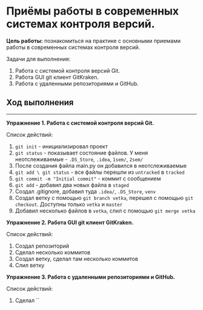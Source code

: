 # Приёмы работы в современных системах контроля версий.
**Цель работы:** познакомиться на практике с основными приемами работы в современных системах контроля версий.

Задачи для выполнения:
1) Работа с системой контроля версий Git.
2) Работа GUI git клиент GitKraken.
3) Работа с удаленными репозиториями и GitHub.

## Ход выполнения
***
**Упражнение 1. Работа с системой контроля версий Git.**

Список действий:
1) `git init` - инициализировал проект
2) `git status` - показывает состояние файлов. У меня неотслеживаемые - `.DS_Store`, `.idea`, `1sem/`, `2sem/`
3) После создания файла main.py он добавился в неотслеживаемые
4) `git add \ git status` - все файлы перешли из `untracked` в `tracked`
5) `git commit -m "Initial commit"` - коммит с сообщением
6) `git add` - добавил два новых файла в `staged`
7) Создал .gitignore, добавил туда `.idea/`, `.DS_Store`, `venv`
8) Создал ветку с помощью `git branch vetka`, перешел с помощью `git checkout`. Доступны только `vetka` и `master`
9) Добавил несколько файлов в `vetka`, слил с помощью `git merge vetka`

**Упражнение 2. Работа GUI git клиент GitKraken.**

Список действий:
1) Создал репозиторий
2) Сделал несколько коммитов
3) Создал ветку, сделал там несколько коммитов
4) Слил ветку

**Упражнение 3. Работа с удаленными репозиториями и GitHub.**

Список действий:
1) Сделал ``